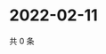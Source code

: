 # 2022-02-11

共 0 条

<!-- BEGIN WEIBO -->
<!-- 最后更新时间 Fri Feb 11 2022 01:12:11 GMT+0800 (China Standard Time) -->

<!-- END WEIBO -->
